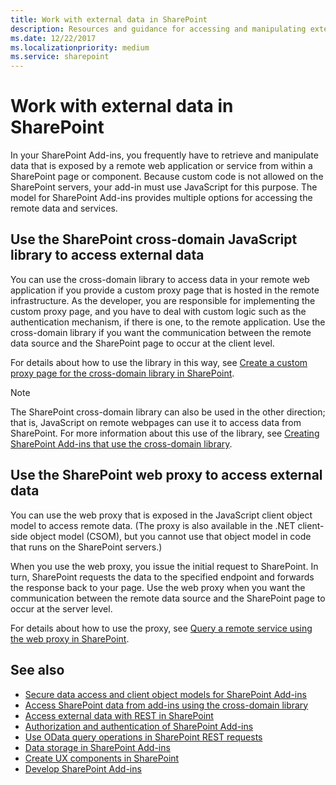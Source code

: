 ```yaml
---
title: Work with external data in SharePoint
description: Resources and guidance for accessing and manipulating external data with JavaScript on pages in SharePoint Add-ins.
ms.date: 12/22/2017
ms.localizationpriority: medium
ms.service: sharepoint
---
```



# Work with external data in SharePoint

In your SharePoint Add-ins, you frequently have to retrieve and manipulate data that is exposed by a remote web application or service from within a SharePoint page or component. Because custom code is not allowed on the SharePoint servers, your add-in must use JavaScript for this purpose. The model for SharePoint Add-ins provides multiple options for accessing the remote data and services.

## Use the SharePoint cross-domain JavaScript library to access external data

You can use the cross-domain library to access data in your remote web application if you provide a custom proxy page that is hosted in the remote infrastructure. As the developer, you are responsible for implementing the custom proxy page, and you have to deal with custom logic such as the authentication mechanism, if there is one, to the remote application. Use the cross-domain library if you want the communication between the remote data source and the SharePoint page to occur at the client level.

For details about how to use the library in this way, see [Create a custom proxy page for the cross-domain library in SharePoint](create-a-custom-proxy-page-for-the-cross-domain-library-in-sharepoint.md).
 
> [!NOTE] 
> The SharePoint cross-domain library can also be used in the other direction; that is, JavaScript on remote webpages can use it to access data from SharePoint. For more information about this use of the library, see [Creating SharePoint Add-ins that use the cross-domain library](creating-sharepoint-add-ins-that-use-the-cross-domain-library.md).

## Use the SharePoint web proxy to access external data

You can use the web proxy that is exposed in the JavaScript client object model to access remote data. (The proxy is also available in the .NET client-side object model (CSOM), but you cannot use that object model in code that runs on the SharePoint servers.) 

When you use the web proxy, you issue the initial request to SharePoint. In turn, SharePoint requests the data to the specified endpoint and forwards the response back to your page. Use the web proxy when you want the communication between the remote data source and the SharePoint page to occur at the server level.

For details about how to use the proxy, see [Query a remote service using the web proxy in SharePoint](query-a-remote-service-using-the-web-proxy-in-sharepoint.md).

## See also
<a name="SP15Workdata_AddRes"> </a>

- [Secure data access and client object models for SharePoint Add-ins](secure-data-access-and-client-object-models-for-sharepoint-add-ins.md)
- [Access SharePoint data from add-ins using the cross-domain library](access-sharepoint-data-from-add-ins-using-the-cross-domain-library.md)
- [Access external data with REST in SharePoint](../general-development/how-to-access-external-data-with-rest-in-sharepoint.md)
- [Authorization and authentication of SharePoint Add-ins](authorization-and-authentication-of-sharepoint-add-ins.md)
- [Use OData query operations in SharePoint REST requests](use-odata-query-operations-in-sharepoint-rest-requests.md) 
- [Data storage in SharePoint Add-ins](important-aspects-of-the-sharepoint-add-in-architecture-and-development-landscap.md#Data)
- [Create UX components in SharePoint](create-ux-components-in-sharepoint.md)
- [Develop SharePoint Add-ins](develop-sharepoint-add-ins.md)

    
 

